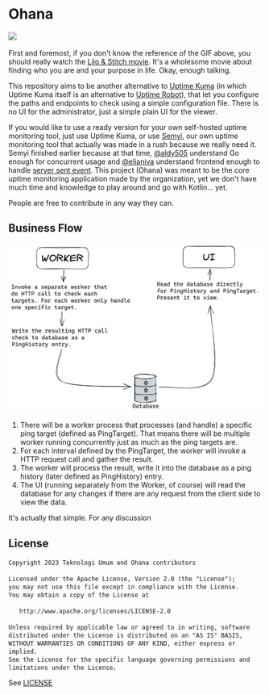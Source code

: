 # Ohana

<img src="https://media.tenor.com/iPvLzqk3HPoAAAAd/stitch-ohana-means-family.gif">

First and foremost, if you don't know the reference of the GIF above, you
should really watch the [Lilo & Stitch movie](https://en.wikipedia.org/wiki/Lilo_%26_Stitch).
It's a wholesome movie about finding who you are and your purpose in life.
Okay, enough talking.

This repository aims to be another alternative to [Uptime Kuma](https://github.com/louislam/uptime-kuma)
(in which Uptime Kuma itself is an alternative to [Uptime Robot](https://uptimerobot.com/)),
that let you configure the paths and endpoints to check using a simple configuration file.
There is no UI for the administrator, just a simple plain UI for the viewer.

If you would like to use a ready version for your own self-hosted uptime monitoring
tool, just use Uptime Kuma, or use [Semyi](https://github.com/teknologi-umum/semyi),
our own uptime monitoring tool that actually was made in a rush because we really need it.
Semyi finished earlier because at that time, [@aldy505](https://github.com/aldy505) 
understand Go enough for concurrent usage and [@elianiva](https://github.com/elianiva) 
understand frontend enough to handle [server sent event](https://developer.mozilla.org/en-US/docs/Web/API/Server-sent_events).
This project (Ohana) was meant to be the core uptime monitoring application made
by the organization, yet we don't have much time and knowledge to play around
and go with Kotlin... yet.

People are free to contribute in any way they can.

## Business Flow

![](./.github/business-flow.png)

1. There will be a worker process that processes (and handle) a specific ping target (defined as PingTarget). That means there will be multiple worker running concurrently just as much as the ping targets are.
2. For each interval defined by the PingTarget, the worker will invoke a HTTP request call and gather the result.
3. The worker will process the result, write it into the database as a ping history (later defined as PingHistory) entry.
4. The UI (running separately from the Worker, of course) will read the database for any changes if there are any request from the client side to view the data.

It's actually that simple. For any discussion 

## License

```
Copyright 2023 Teknologi Umum and Ohana contributors

Licensed under the Apache License, Version 2.0 (the "License");
you may not use this file except in compliance with the License.
You may obtain a copy of the License at

   http://www.apache.org/licenses/LICENSE-2.0

Unless required by applicable law or agreed to in writing, software
distributed under the License is distributed on an "AS IS" BASIS,
WITHOUT WARRANTIES OR CONDITIONS OF ANY KIND, either express or implied.
See the License for the specific language governing permissions and
limitations under the License.
```

See [LICENSE](./LICENSE)